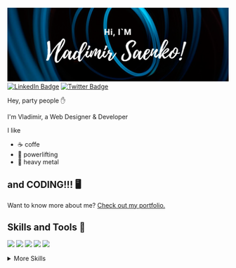 [![Buenelephante's GitHub Banner](./assets/GitHubHeader.png)](https://vladimirsaenko.dev)
[![LinkedIn Badge](https://img.shields.io/badge/LinkedIn-Profile-informational?style=flat&logo=linkedin&logoColor=white&color=0D76A8)](https://www.linkedin.com/in/)
[![Twitter Badge](https://img.shields.io/badge/Twitter-Profile-informational?style=flat&logo=twitter&logoColor=white&color=1CA2F1)](https://twitter.com/)

Hey, party people ✋

I'm Vladimir, a Web Designer & Developer

I like
- ☕ coffe
- 💪 powerlifting
- 🤘 heavy metal

and CODING!!! 🖥️
---
Want to know more about me? [Check out my portfolio.](https://vladimirsaenko.dev/)

## Skills and Tools 💼

![](https://img.shields.io/badge/Code-JavaScript-informational?style=flat&logo=JavaScript&logoColor=white&color=4AB197)
![](https://img.shields.io/badge/Code-React-informational?style=flat&logo=react&logoColor=white&color=4AB197)
![](https://img.shields.io/badge/Style-CSS-informational?style=flat&logo=css3&logoColor=white&color=4AB197)
![](https://img.shields.io/badge/Code-HTML-informational?style=flat&logo=html5&logoColor=white&color=4AB197)
![](https://img.shields.io/badge/Code-MySQL-informational?style=flat&logo=MySQL&logoColor=white&color=4AB197)

<details>
<summary>More Skills</summary>
<br>
![](https://img.shields.io/badge/Style-Sass-informational?style=flat&logo=Sass&logoColor=white&color=4AB197)
![](https://img.shields.io/badge/Tools-NPM-informational?style=flat&logo=npm&logoColor=white&color=4AB197)
![](https://img.shields.io/badge/Tools-Photoshop-informational?style=flat&logo=Adobe-Photoshop&logoColor=white&color=4AB197)
![](https://img.shields.io/badge/Tools-Illustrator-informational?style=flat&logo=Adobe-Illustrator&logoColor=white&color=4AB197)
![](https://img.shields.io/badge/Tools-Webpack-informational?style=flat&logo=Webpack&logoColor=white&color=4AB197)
![](https://img.shields.io/badge/Tools-Gulp-informational?style=flat&logo=Gulp&logoColor=white&color=4AB197)



<br>
<br>
<br>

### You can contact me: 

[<img align="left" alt="instagram" width="26px" src="https://image.flaticon.com/icons/png/128/2111/2111463.png" >][instagram]
[<img align="left" alt="facebook" width="26px" src="https://image.flaticon.com/icons/png/128/733/733547.png" >][facebook]



[instagram]: https://www.instagram.com/
[facebook]: https://www.facebook.com/spbnwp
[twitter]: https://twitter.com/
